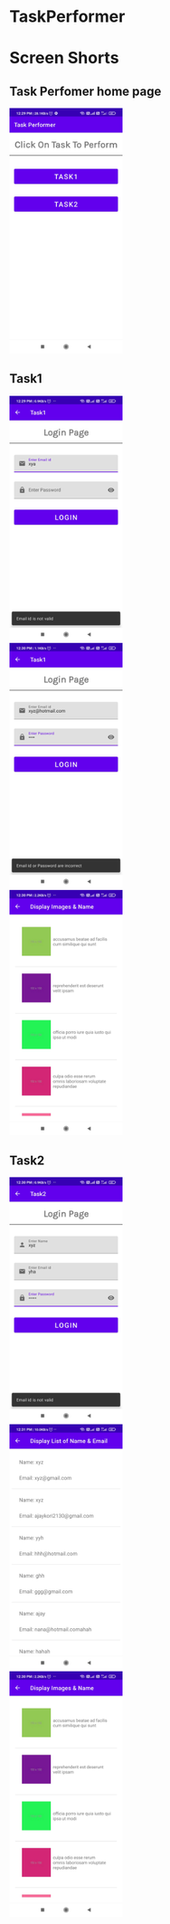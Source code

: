 # TaskPerformer



# Screen Shorts


## Task Perfomer home page
<p float="left">
  <img src="https://raw.githubusercontent.com/ajay1130/TaskPerformer/master/2.jpg" width="200" />
</p>

## Task1 
<p float="left">
  <img src="https://raw.githubusercontent.com/ajay1130/TaskPerformer/master/3.jpg" width="200" />
  <br>
   <img src="https://raw.githubusercontent.com/ajay1130/TaskPerformer/master/4.jpg" width="200" />
  <br>
  <img src="https://raw.githubusercontent.com/ajay1130/TaskPerformer/master/5.jpg" width="200" />
  
  
</p>


## Task2
<p float="left">
  <img src="https://raw.githubusercontent.com/ajay1130/TaskPerformer/master/6.jpg" width="200" />
  <br>
   <img src="https://raw.githubusercontent.com/ajay1130/TaskPerformer/master/7.jpg" width="200" />
  <br>
  <img src="https://raw.githubusercontent.com/ajay1130/TaskPerformer/master/5.jpg" width="200" />
  
  
</p>


